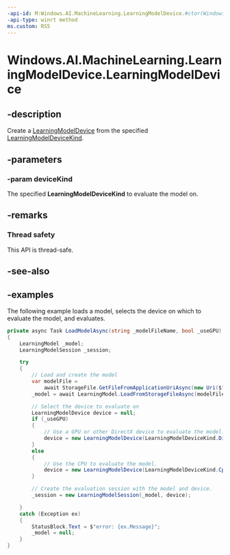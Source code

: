 ```yaml
---
-api-id: M:Windows.AI.MachineLearning.LearningModelDevice.#ctor(Windows.AI.MachineLearning.LearningModelDeviceKind)
-api-type: winrt method
ms.custom: RS5
---
```


<!-- Method syntax.
public LearningModelDevice.LearningModelDevice(LearningModelDeviceKind deviceKind)
-->

# Windows.AI.MachineLearning.LearningModelDevice.LearningModelDevice

## -description
Create a [LearningModelDevice](learningmodeldevice.md) from the specified [LearningModelDeviceKind](learningmodeldevicekind.md).

## -parameters
### -param deviceKind
The specified **LearningModelDeviceKind** to evaluate the model on.

## -remarks

### Thread safety
This API is thread-safe.

## -see-also

## -examples
The following example loads a model, selects the device on which to evaluate the model, and evaluates.

```csharp
private async Task LoadModelAsync(string _modelFileName, bool _useGPU)
{
    LearningModel _model;
    LearningModelSession _session;

    try
    {
        // Load and create the model
        var modelFile = 
            await StorageFile.GetFileFromApplicationUriAsync(new Uri($"ms-appx:///Assets/{_modelFileName}"));
        _model = await LearningModel.LoadFromStorageFileAsync(modelFile);

        // Select the device to evaluate on
        LearningModelDevice device = null;
        if (_useGPU)
        {
            // Use a GPU or other DirectX device to evaluate the model.
            device = new LearningModelDevice(LearningModelDeviceKind.DirectX);
        }
        else
        {
            // Use the CPU to evaluate the model.
            device = new LearningModelDevice(LearningModelDeviceKind.Cpu);
        }

        // Create the evaluation session with the model and device.
        _session = new LearningModelSession(_model, device);

    }
    catch (Exception ex)
    {
        StatusBlock.Text = $"error: {ex.Message}";
        _model = null;
    }
}
```
